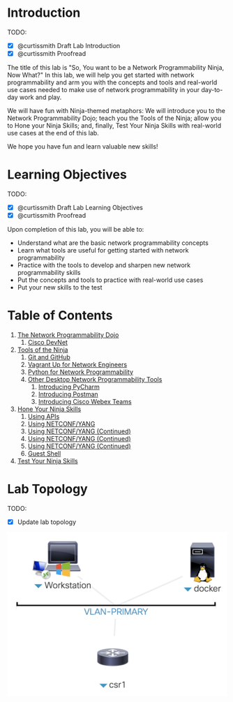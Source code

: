 # Introduction

TODO:

- [x] @curtissmith Draft Lab Introduction
- [x] @curtissmith Proofread

The title of this lab is "So, You want to be a Network Programmability Ninja, Now What?"  In this lab, we will help 
you get started with network programmability and arm you with the concepts and tools and real-world use cases needed to 
make use of network programmability in your day-to-day work and play.

We will have fun with Ninja-themed metaphors: We will introduce you to the Network Programmability Dojo; teach you 
the Tools of the Ninja; allow you to Hone your Ninja Skills; and, finally, Test Your Ninja Skills with real-world use 
cases at the end of this lab.

We hope you have fun and learn valuable new skills!

# Learning Objectives

TODO:

- [x] @curtissmith Draft Lab Learning Objectives
- [x] @curtissmith Proofread

Upon completion of this lab, you will be able to:

* Understand what are the basic network programmability concepts
* Learn what tools are useful for getting started with network programmability
* Practice with the tools to develop and sharpen new network programmability skills
* Put the concepts and tools to practice with real-world use cases
* Put your new skills to the test

# Table of Contents

1. [The Network Programmability Dojo](LTRDEV-1100-Guide-01.md)
    1. [Cisco DevNet](LTRDEV-1100-Guide-01a.md)
2. [Tools of the Ninja](LTRDEV-1100-Guide-02.md)
    1. [Git and GitHub](LTRDEV-1100-Guide-02a.md)
    2. [Vagrant Up for Network Engineers](LTRDEV-1100-Guide-02b.md)
    3. [Python for Network Programmability](LTRDEV-1100-Guide-02c.md)
    4. [Other Desktop Network Programmability Tools](LTRDEV-1100-Guide-02d.md)
        1. [Introducing PyCharm](LTRDEV-1100-Guide-02e.md)
        2. [Introducing Postman](LTRDEV-1100-Guide-02f.md)
        3. [Introducing Cisco Webex Teams](LTRDEV-1100-Guide-02g.md)
3. [Hone Your Ninja Skills](LTRDEV-1100-Guide-03.md)
    1. [Using APIs](LTRDEV-1100-Guide-03a.md)
    2. [Using NETCONF/YANG](LTRDEV-1100-Guide-03b.md)
    3. [Using NETCONF/YANG (Continued)](LTRDEV-1100-Guide-03c.md)
    4. [Using NETCONF/YANG (Continued)](LTRDEV-1100-Guide-03d.md)
    5. [Using NETCONF/YANG (Continued)](LTRDEV-1100-Guide-03e.md)
    6. [Guest Shell](LTRDEV-1100-Guide-03f.md)
4. [Test Your Ninja Skills](LTRDEV-1100-Guide-04.md)

# Lab Topology

TODO:

- [x] Update lab topology

![Lab Topology](assets/LTRDEV-1100-Topology.png)
